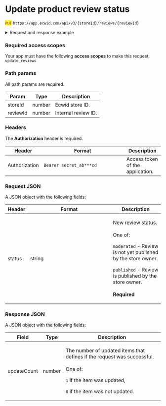 # Update product review status

<mark style="color:purple;">`PUT`</mark> `https://app.ecwid.com/api/v3/{storeId}/reviews/{reviewId}`

<details>

<summary>Request and response example</summary>

Request:

```http
PUT /api/v3/1003/reviews/712737671 HTTP/1.1
Authorization: Bearer secret_token
Host: app.ecwid.com
Content-Type: application/json
Cache-Control: no-cache

{
  "status": "moderated"
}
```

Response:

```json
{
  "updateCount": 1
}
```

</details>

### Required access scopes

Your app must have the following **access scopes** to make this request: `update_reviews`

### Path params

All path params are required.

| Param    | Type   | Description         |
| -------- | ------ | ------------------- |
| storeId  | number | Ecwid store ID.     |
| reviewId | number | Internal review ID. |

### Headers

The **Authorization** header is required.

<table><thead><tr><th>Header</th><th width="252">Format</th><th>Description</th></tr></thead><tbody><tr><td>Authorization</td><td><code>Bearer secret_ab***cd</code></td><td>Access token of the application.</td></tr></tbody></table>

### Request JSON

A JSON object with the following fields:

<table><thead><tr><th>Header</th><th width="252">Format</th><th>Description</th></tr></thead><tbody><tr><td>status</td><td>string</td><td><p>New review status. <br><br>One of: </p><p><code>moderated</code> - Review is not yet published by the store owner.</p><p><code>published</code> - Review is published by the store owner.<br><br><strong>Required</strong></p></td></tr></tbody></table>

### Response JSON

A JSON object with the following fields:

| Field       | Type   | Description                                                                                                                                                                                   |
| ----------- | ------ | --------------------------------------------------------------------------------------------------------------------------------------------------------------------------------------------- |
| updateCount | number | <p>The number of updated items that defines if the request was successful.<br><br>One of:</p><p><code>1</code> if the item was updated,</p><p><code>0</code> if the item was not updated.</p> |

